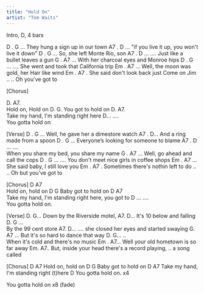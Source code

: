 ```yaml
---
title: "Hold On"
artist: "Tom Waits"
---
```


Intro, D, 4 bars

D .                 G ...
They hung a sign up in our town
        A7 .                  D ...
"if you live it up, you won't live it down"
    D .            G ...
So, she left Monte Rio, son
A7 .               D ...   ....
Just like a bullet leaves a gun
         G   .             A7 ...
With her charcoal eyes and Monroe hips
             D .            G ... ....
She went and took that California trip
      Em .                   A7 ...
Well, the moon was gold, her Hair like wind
         Em .                 A7 .
She said don't look back just Come on Jim
.. ..
Oh you've got to

[Chorus]

D.        A7.       
Hold on, Hold on
D.          G.
You got to hold on
D.                A7.  
Take my hand, I'm standing right here
D... ....          
You gotta hold on

[Verse]
      D .           G ...
Well, he gave her a dimestore watch
A7 .            D...
And a ring made from a spoon
D .                     G ...
Everyone’s looking for someone to blame
A7  .                      D ... ....          
When you share my bed, you share my name
G .                 A7 ...
Well, go ahead and call the cops
D .                          G ... ....
You don't meet nice girls in coffee shops
Em .             A7 ...
She said baby, I still love you
Em .              A7 .
Sometimes there's nothin left to do
.. ..
Oh but you've got to


[Chorus]
D        A7       
Hold on, hold on
D          G
Baby got to hold on
D             A7      
Take my hand, I'm standing right here, you got to
D ... ....        
You gotta hold on.

[Verse]
D.          G...
Down by the Riverside motel,
A7.               D...
It's 10 below and falling
D.      G ...               
By the 99 cent store
    A7.                 D... ....
she closed her eyes and started swaying
    G.              A7 ...
But it's so hard to dance that way
D.                            G... ..    
When it's cold and there's no music
          Em .               A7...
Well your old hometown is so far away
     Em.                        A7..
But, inside your head there's a record playing,
..
a song called

[Chorus]
D        A7
Hold on, hold on
D           G
Baby got to hold on
D                 A7
Take my hand, I'm standing right (t)here
D
You gotta hold on.
x4

You gotta hold on x8 (fade)


